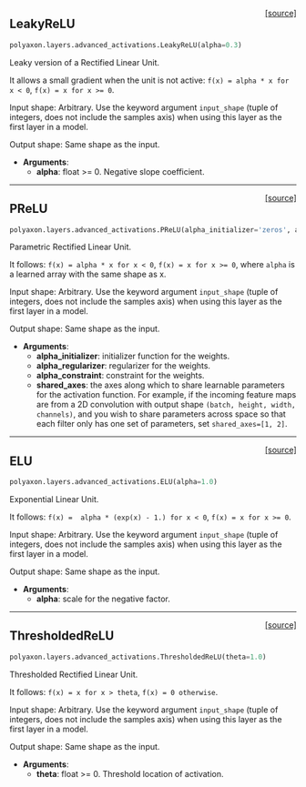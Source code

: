<span style="float:right;">[[source]](https://github.com/polyaxon/polyaxon/blob/master/polyaxon/layers/advanced_activations.py#L19)</span>
## LeakyReLU

```python
polyaxon.layers.advanced_activations.LeakyReLU(alpha=0.3)
```

Leaky version of a Rectified Linear Unit.

  It allows a small gradient when the unit is not active:
  `f(x) = alpha * x for x < 0`,
  `f(x) = x for x >= 0`.

  Input shape:
  Arbitrary. Use the keyword argument `input_shape`
  (tuple of integers, does not include the samples axis)
  when using this layer as the first layer in a model.

  Output shape:
  Same shape as the input.

- __Arguments__:
	- __alpha__: float >= 0. Negative slope coefficient.

  

----

<span style="float:right;">[[source]](https://github.com/polyaxon/polyaxon/blob/master/polyaxon/layers/advanced_activations.py#L24)</span>
## PReLU

```python
polyaxon.layers.advanced_activations.PReLU(alpha_initializer='zeros', alpha_regularizer=None, alpha_constraint=None, shared_axes=None)
```

Parametric Rectified Linear Unit.

  It follows:
  `f(x) = alpha * x for x < 0`,
  `f(x) = x for x >= 0`,
  where `alpha` is a learned array with the same shape as x.

  Input shape:
  Arbitrary. Use the keyword argument `input_shape`
  (tuple of integers, does not include the samples axis)
  when using this layer as the first layer in a model.

  Output shape:
  Same shape as the input.

- __Arguments__:
	- __alpha_initializer__: initializer function for the weights.
	- __alpha_regularizer__: regularizer for the weights.
	- __alpha_constraint__: constraint for the weights.
	- __shared_axes__: the axes along which to share learnable
	  parameters for the activation function.
	  For example, if the incoming feature maps
	  are from a 2D convolution
	  with output shape `(batch, height, width, channels)`,
	  and you wish to share parameters across space
	  so that each filter only has one set of parameters,
	  set `shared_axes=[1, 2]`.

  

----

<span style="float:right;">[[source]](https://github.com/polyaxon/polyaxon/blob/master/polyaxon/layers/advanced_activations.py#L29)</span>
## ELU

```python
polyaxon.layers.advanced_activations.ELU(alpha=1.0)
```

Exponential Linear Unit.

  It follows:
  `f(x) =  alpha * (exp(x) - 1.) for x < 0`,
  `f(x) = x for x >= 0`.

  Input shape:
  Arbitrary. Use the keyword argument `input_shape`
  (tuple of integers, does not include the samples axis)
  when using this layer as the first layer in a model.

  Output shape:
  Same shape as the input.

- __Arguments__:
	- __alpha__: scale for the negative factor.

  

----

<span style="float:right;">[[source]](https://github.com/polyaxon/polyaxon/blob/master/polyaxon/layers/advanced_activations.py#L34)</span>
## ThresholdedReLU

```python
polyaxon.layers.advanced_activations.ThresholdedReLU(theta=1.0)
```

Thresholded Rectified Linear Unit.

  It follows:
  `f(x) = x for x > theta`,
  `f(x) = 0 otherwise`.

  Input shape:
  Arbitrary. Use the keyword argument `input_shape`
  (tuple of integers, does not include the samples axis)
  when using this layer as the first layer in a model.

  Output shape:
  Same shape as the input.

- __Arguments__:
	- __theta__: float >= 0. Threshold location of activation.

  